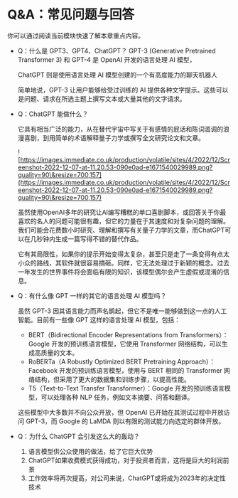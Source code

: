# Q&A：常见问题与回答

你可以通过阅读当前模块快速了解本章重点内容。

*   Q：什么是 GPT3、GPT4、ChatGPT？
    GPT-3 (Generative Pretrained Transformer 3) 和 GPT-4 是 OpenAI 开发的语言处理 AI 模型，

    ChatGPT 则是使用语言处理 AI 模型创建的一个有高度能力的聊天机器人

    简单地说，GPT-3 让用户能够给受过训练的 AI 提供各种文字提示。这些可以是问题、请求在所选主题上撰写文本或大量其他的文字请求。



*   Q：ChatGPT 能做什么？

    它具有相当广泛的能力，从在替代宇宙中写关于有感情的屁话和陈词滥调的浪漫喜剧，到用简单的术语解释量子力学或撰写全文研究论文和文章。

    ![https://images.immediate.co.uk/production/volatile/sites/4/2022/12/Screenshot-2022-12-07-at-11.20.53-090e0ad-e1671540029989.png?quality=90\&resize=700,157](https://images.immediate.co.uk/production/volatile/sites/4/2022/12/Screenshot-2022-12-07-at-11.20.53-090e0ad-e1671540029989.png?quality=90\&resize=700,157)

    虽然使用OpenAI多年的研究让AI编写糟糕的单口喜剧脚本，或回答关于你最喜欢的名人的问题可能很有趣，但它的力量在于其速度和对复杂问题的理解。我们可能会花费数小时研究、理解和撰写有关量子力学的文章，而ChatGPT可以在几秒钟内生成一篇写得不错的替代作品。

    它有其局限性，如果你的提示开始变得太复杂，甚至只是走了一条变得有点太小众的路线，其软件就很容易搞砸。同样，它无法处理过于新颖的概念。过去一年发生的世界事件将会面临有限的知识，该模型偶尔会产生虚假或混淆的信息。



*   Q：有什么像 GPT 一样的其它的语言处理 AI 模型吗？

    虽然 GPT-3 因其语言能力而声名鹊起，但它不是唯一能够做到这一点的人工智能。目前有一些像 GPT 这样的语言处理 AI 模型，包括：

    * BERT（Bidirectional Encoder Representations from Transformers）：Google 开发的预训练语言模型，它使用 Transformer 网络结构，可以生成高质量的文本。
    * RoBERTa（A Robustly Optimized BERT Pretraining Approach）：Facebook 开发的预训练语言模型，使用与 BERT 相同的 Transformer 网络结构，但采用了更大的数据集和训练步骤，以提高性能。
    * T5（Text-to-Text Transfer Transformer）：Google 开发的预训练语言模型，可以处理各种 NLP 任务，例如文本摘要、问答和翻译。

    这些模型中大多数并不向公众开放，但 OpenAI 已开始在其测试过程中开放访问 GPT-3，而 Google 的 LaMDA 则以有限的测试能力向选定的群体开放。



*   Q：为什么 ChatGPT 会引发这么大的轰动？

    1. 语言模型供公众使用的做法，给了它巨大优势
    2. ChatGPT如果收费模式获得成功，对于投资者而言，这将是巨大的利润前景
    3. 工作效率将再次提高，对公司来说，ChatGPT或将成为2023年的决定性技术
